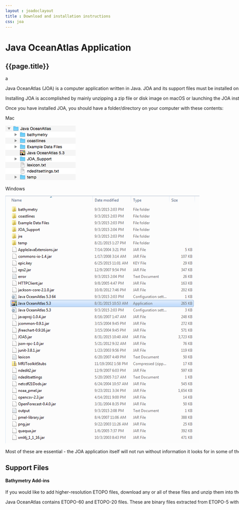 ```yaml
---
layout : joadoclayout
title : Download and installation instructions
css: joa
---
```

<div id="container" class="tour page  row-fluid" style="max-width:125vh;text-align:left;">
<div id="main_content" class="contained span8" style="min-width:122vh">
<div id="top"></div>
	<h1>Java OceanAtlas Application</h1>
	<h2>{{page.title}}</h2>a

<p>
  Java OceanAtlas (JOA) is a computer application written in Java.  JOA and its
  support files must be installed on your computer.  JOA cannot be opened/run
  from removable media such as a CD or DVD, nor can it be opened/run over a
  network.
</p>

<p>
 Installing JOA is accomplished by mainly unzipping a zip file or disk image on macOS or launching the JOA installer on Windows. See the platform specific installation instructions. A JOA installation is composed of the JOA application and its support files in a single folder/directory.
</p>

<p>Once you have installed JOA, you should have a folder/directory on your
computer with these contents:</p>
<p>Mac</p>
<div class="image">
  <img alt="List of folders: bathymetry, coastlines, Example Data Files, Java OceanAtlas 5.0, JOA_Support, lexicon.txt, ndeditsettings.txt, temp"
       src="assets/images/general_install_1.jpg">
</div>
<p>Windows</p>
<div class="image">
  <img alt="List of folders: bathymetry, coastlines, Example Data Files, Java OceanAtlas 5.0, JOA_Support, lexicon.txt, ndeditsettings.txt, temp"
       src="assets/images/general_install_2.jpg">
</div>

<p>
  Most of these are essential - the JOA application itself will not run without
  information it looks for in some of the other files - and so all must be
  co-located in the same folder/directory on your computer.
</p>

<h2 id="support_files">Support Files</h2>
<h4>Bathymetry Add-ins</h4>
<p>
  If you would like to add higher-resolution ETOPO files, download any or all
  of these files and unzip them into the JOA_Support folder/subdirectory on
  your computer.
</p>
<p>
  Java OceanAtlas contains ETOPO-60 and ETOPO-20 files. These are binary files
  extracted from ETOPO-5 with bathymetry and elevations at 5-minute spatial
  resolution.
</p>

